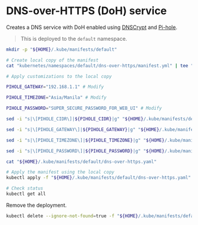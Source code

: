 # DNS-over-HTTPS (DoH) service

Creates a DNS service with DoH enabled using [DNSCrypt](https://dnscrypt.info) and [Pi-hole](https://pi-hole.net).

> This is deployed to the `default` namespace.

```sh
mkdir -p "${HOME}/.kube/manifests/default"

# Create local copy of the manifest
cat "kubernetes/namespaces/default/dns-over-https/manifest.yml" | tee "${HOME}/.kube/manifests/default/dns-over-https.yaml"

# Apply customizations to the local copy

PIHOLE_GATEWAY="192.168.1.1" # Modify

PIHOLE_TIMEZONE="Asia/Manila" # Modify

PIHOLE_PASSWORD="SUPER_SECURE_PASSWORD_FOR_WEB_UI" # Modify

sed -i "s|\[PIHOLE_CIDR\]|${PIHOLE_CIDR}|g" "${HOME}/.kube/manifests/default/dns-over-https.yaml"

sed -i "s|\[PIHOLE_GATEWAY\]|${PIHOLE_GATEWAY}|g" "${HOME}/.kube/manifests/default/dns-over-https.yaml"

sed -i "s|\[PIHOLE_TIMEZONE\]|${PIHOLE_TIMEZONE}|g" "${HOME}/.kube/manifests/default/dns-over-https.yaml"

sed -i "s|\[PIHOLE_PASSWORD\]|${PIHOLE_PASSWORD}|g" "${HOME}/.kube/manifests/default/dns-over-https.yaml"

cat "${HOME}/.kube/manifests/default/dns-over-https.yaml"

# Apply the manifest using the local copy
kubectl apply -f "${HOME}/.kube/manifests/default/dns-over-https.yaml"

# Check status
kubectl get all
```

Remove the deployment.

```sh
kubectl delete --ignore-not-found=true -f "${HOME}/.kube/manifests/default/dns-over-https.yaml"
```
